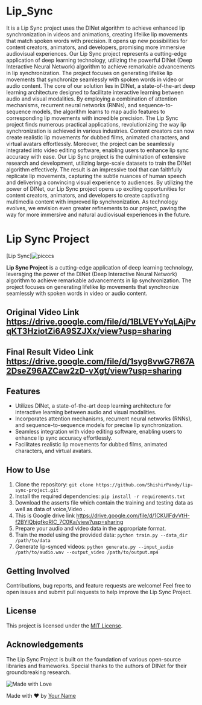 # Lip_Sync
It is  a Lip Sync project uses the DINet algorithm to achieve enhanced lip synchronization in videos and animations, creating lifelike lip movements that match spoken words with precision. It opens up new possibilities for content creators, animators, and developers, promising more immersive audiovisual experiences.
Our Lip Sync project represents a cutting-edge application of deep learning technology, utilizing the powerful DINet (Deep Interactive Neural Network) algorithm to achieve remarkable advancements in lip synchronization. The project focuses on generating lifelike lip movements that synchronize seamlessly with spoken words in video or audio content.
The core of our solution lies in DINet, a state-of-the-art deep learning architecture designed to facilitate interactive learning between audio and visual modalities. By employing a combination of attention mechanisms, recurrent neural networks (RNNs), and sequence-to-sequence models, the algorithm learns to map audio features to corresponding lip movements with incredible precision.
The Lip Sync project finds numerous practical applications, revolutionizing the way lip synchronization is achieved in various industries. Content creators can now create realistic lip movements for dubbed films, animated characters, and virtual avatars effortlessly. Moreover, the project can be seamlessly integrated into video editing software, enabling users to enhance lip sync accuracy with ease.
Our Lip Sync project is the culmination of extensive research and development, utilizing large-scale datasets to train the DINet algorithm effectively. The result is an impressive tool that can faithfully replicate lip movements, capturing the subtle nuances of human speech and delivering a convincing visual experience to audiences.
By utilizing the power of DINet, our Lip Sync project opens up exciting opportunities for content creators, animators, and developers to create captivating multimedia content with improved lip synchronization. As technology evolves, we envision even greater refinements to our project, paving the way for more immersive and natural audiovisual experiences in the future.

# Lip Sync Project

[Lip Sync]![picccs](https://github.com/ShishirPandy/Lip_Sync/assets/87159675/7c42e051-b1d1-450d-bcc8-e4e0b3ab218f)


**Lip Sync Project** is a cutting-edge application of deep learning technology, leveraging the power of the DINet (Deep Interactive Neural Network) algorithm to achieve remarkable advancements in lip synchronization. The project focuses on generating lifelike lip movements that synchronize seamlessly with spoken words in video or audio content.




## Original Video Link        https://drive.google.com/file/d/1BLVEYvYqLAjPvqKT3HziotZi6A9SZJXx/view?usp=sharing

## Final Result Video Link   https://drive.google.com/file/d/1syg8vwG7R67A2DseZ96AZCaw2zD-vXgt/view?usp=sharing




## Features

- Utilizes DINet, a state-of-the-art deep learning architecture for interactive learning between audio and visual modalities.
- Incorporates attention mechanisms, recurrent neural networks (RNNs), and sequence-to-sequence models for precise lip synchronization.
- Seamless integration with video editing software, enabling users to enhance lip sync accuracy effortlessly.
- Facilitates realistic lip movements for dubbed films, animated characters, and virtual avatars.

## How to Use

1. Clone the repository: `git clone https://github.com/ShishirPandy/lip-sync-project.git`
2. Install the required dependencies: `pip install -r requirements.txt`
3. Download the asserts file which contain the training and testing data as well as data of voice,Video .
4. This is Google drive link https://drive.google.com/file/d/1CKUlFdvVtH-f2BYlQbjqfkoRlC_7C0Ka/view?usp=sharing
5. Prepare your audio and video data in the appropriate format.
6. Train the model using the provided data: `python train.py --data_dir /path/to/data`
7. Generate lip-synced videos: `python generate.py --input_audio /path/to/audio.wav --output_video /path/to/output.mp4`

## Getting Involved

Contributions, bug reports, and feature requests are welcome! Feel free to open issues and submit pull requests to help improve the Lip Sync Project.

## License

This project is licensed under the [MIT License](LICENSE).

## Acknowledgements

The Lip Sync Project is built on the foundation of various open-source libraries and frameworks. Special thanks to the authors of DINet for their groundbreaking research.

![Made with Love](https://madewithlove.now.sh/in?heart=true&colorB=%23ff0000)

Made with ❤️ by [Your Name](https://github.com/ShishirPandy)


